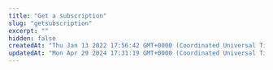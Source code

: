 ```yaml
---
title: "Get a subscription"
slug: "getsubscription"
excerpt: ""
hidden: false
createdAt: "Thu Jan 13 2022 17:56:42 GMT+0000 (Coordinated Universal Time)"
updatedAt: "Mon Apr 29 2024 17:31:19 GMT+0000 (Coordinated Universal Time)"
---
```

